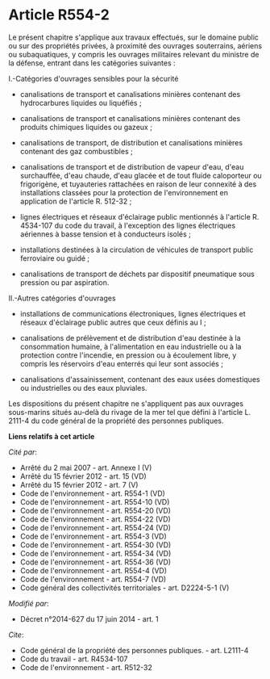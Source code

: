 # Article R554-2

Le présent chapitre s'applique aux travaux effectués, sur le domaine public ou sur des propriétés privées, à proximité des
ouvrages souterrains, aériens ou subaquatiques, y compris les ouvrages militaires relevant du ministre de la défense, entrant
dans les catégories suivantes : 

I.-Catégories d'ouvrages sensibles pour la sécurité

- canalisations de transport et canalisations minières contenant des hydrocarbures liquides ou liquéfiés ;

- canalisations de transport et canalisations minières contenant des produits chimiques liquides ou gazeux ;

- canalisations de transport, de distribution et canalisations minières contenant des gaz combustibles ;

- canalisations de transport et de distribution de vapeur d'eau, d'eau surchauffée, d'eau chaude, d'eau glacée et de tout
fluide caloporteur ou frigorigène, et tuyauteries rattachées en raison de leur connexité à des installations classées pour la
protection de l'environnement en application de l'article R. 512-32 ;

- lignes électriques et réseaux d'éclairage public mentionnés à l'article R. 4534-107 du code du travail, à l'exception des
lignes électriques aériennes à basse tension et à conducteurs isolés ;

- installations destinées à la circulation de véhicules de transport public ferroviaire ou guidé ;

- canalisations de transport de déchets par dispositif pneumatique sous pression ou par aspiration. 

II.-Autres catégories d'ouvrages

- installations de communications électroniques, lignes électriques et réseaux d'éclairage public autres que ceux définis au
I ;

- canalisations de prélèvement et de distribution d'eau destinée à la consommation humaine, à l'alimentation en eau
industrielle ou à la protection contre l'incendie, en pression ou à écoulement libre, y compris les réservoirs d'eau enterrés
qui leur sont associés ;

- canalisations d'assainissement, contenant des eaux usées domestiques ou industrielles ou des eaux pluviales. 

Les dispositions du présent chapitre ne s'appliquent pas aux ouvrages sous-marins situés au-delà du rivage de la mer tel que
défini à l'article L. 2111-4 du code général de la propriété des personnes publiques.

**Liens relatifs à cet article**

_Cité par_:

  - Arrêté du 2 mai 2007 - art. Annexe I (V)
  - Arrêté du 15 février 2012 - art. 15 (VD)
  - Arrêté du 15 février 2012 - art. 7 (V)
  - Code de l'environnement - art. R554-1 (VD)
  - Code de l'environnement - art. R554-10 (VD)
  - Code de l'environnement - art. R554-20 (VD)
  - Code de l'environnement - art. R554-22 (VD)
  - Code de l'environnement - art. R554-24 (VD)
  - Code de l'environnement - art. R554-3 (VD)
  - Code de l'environnement - art. R554-30 (VD)
  - Code de l'environnement - art. R554-34 (VD)
  - Code de l'environnement - art. R554-36 (VD)
  - Code de l'environnement - art. R554-4 (VD)
  - Code de l'environnement - art. R554-7 (VD)
  - Code général des collectivités territoriales - art. D2224-5-1 (V)

_Modifié par_:

  - Décret n°2014-627 du 17 juin 2014 - art. 1

_Cite_:

  - Code général de la propriété des personnes publiques. - art. L2111-4
  - Code du travail - art. R4534-107
  - Code de l'environnement - art. R512-32
